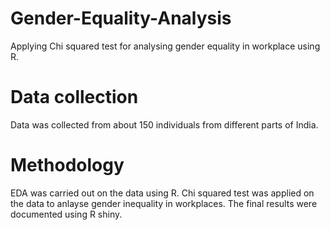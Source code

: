 # Gender-Equality-Analysis
Applying Chi squared test for analysing gender equality in workplace using R.

# Data collection
Data was collected from about 150 individuals from different parts of India. 

# Methodology
EDA was carried out on the data using R. Chi squared test was applied on the data to anlayse gender inequality in workplaces. The final results were documented using R shiny.
